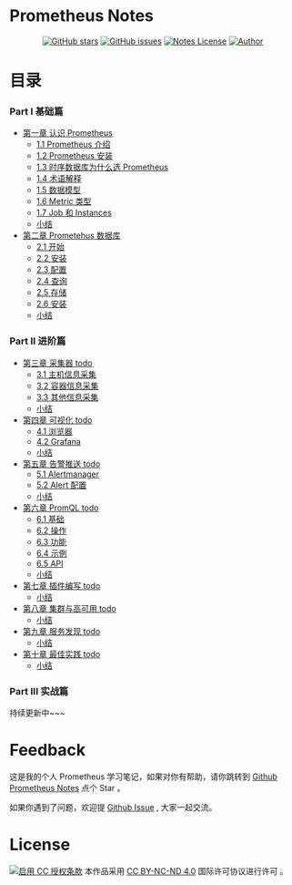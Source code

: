 # Prometheus Notes

<p align="center">
  <a href="https://github.com/erdong/prometheus-notes/stargazers"><img alt="GitHub stars" src="https://img.shields.io/github/stars/erdong/prometheus-notes.svg?style=popout"></a>
  <a href="https://github.com/erdong/prometheus-notes/issues"><img alt="GitHub issues" src="https://img.shields.io/github/issues/erdong/prometheus-notes.svg?style=popout"></a>
  <a href="https://creativecommons.org/licenses/by-nc-nd/4.0/deed.en"><img alt="Notes License" src="https://img.shields.io/badge/License-CC%20BY--NC--ND%204.0-lightgrey.svg?style=popout"></a>
  <a href="https://erdong.site/about/"><img alt="Author" src="https://img.shields.io/badge/Author-Erdong-important.svg?style=popout"></a>
</p>

# 目录

### Part Ⅰ 基础篇

* [第一章 认识 Prometheus](ch01/README.md)
    * [1.1 Prometheus 介绍](ch01/1.1-prometheus-introduction.md)
    * [1.2 Prometheus 安装](ch01/1.2-prometheus-install.md)
    * [1.3 时序数据库为什么选 Prometheus](ch01/1.3-tsdb-comparison.md)
    * [1.4 术语解释](ch01/1.4-glossary.md)
    * [1.5 数据模型](ch01/1.5-data-model.md)
    * [1.6 Metric 类型](ch01/1.6-metric-types.md)
    * [1.7 Job 和 Instances](ch01/1.7-job-and-instances.md)
    * [小结](ch01/END.md)
* [第二章 Prometehus 数据库](ch02/README.md)
    * [2.1 开始]()
    * [2.2 安装]()
    * [2.3 配置]()
    * [2.4 查询]()
    * [2.5 存储]()
    * [2.6 安装]()
    * [小结](ch02/END.md)

### Part ⅠⅠ 进阶篇
* [第三章 采集器 todo]()
    * [3.1 主机信息采集]()
    * [3.2 容器信息采集]()
    * [3.3 其他信息采集]()
    * [小结](ch03/END.md)
* [第四章 可视化 todo]()
    * [4.1 浏览器]()
    * [4.2 Grafana]()
    * [小结](ch04/END.md)
* [第五章 告警推送 todo]()
    * [5.1 Alertmanager]()
    * [5.2 Alert 配置]()
    * [小结](ch05/END.md)
* [第六章 PromQL todo]()
    * [6.1 基础]()
    * [6.2 操作]()
    * [6.3 功能]()
    * [6.4 示例]()
    * [6.5 API]()
    * [小结](ch06/END.md)
* [第七章 插件编写 todo]()
    * [小结](ch07/END.md)
* [第八章 集群与高可用 todo]()
    * [小结](ch08/END.md)
* [第九章 服务发现 todo]()
    * [小结](ch09/END.md)
* [第十章 最佳实践 todo]()
    * [小结](ch10/END.md)

### Part ⅠⅠⅠ 实战篇

持续更新中~~~

# Feedback


这是我的个人 Prometheus 学习笔记，如果对你有帮助，请你跳转到 [Github Prometheus Notes](https://github.com/erdong/prometheus-notes) 点个 Star 。

如果你遇到了问题，欢迎提 [Github Issue](https://github.com/erdong/prometheus-notes/issues) , 大家一起交流。



# License



<a rel="license" href="https://creativecommons.org/licenses/by-nc-nd/4.0/deed.zh"><img alt="启用 CC 授权条款" style="border-width:0" src="https://i.creativecommons.org/l/by-nc-nd/4.0/88x31.png" /></a>
本作品采用 [CC BY-NC-ND 4.0](https://creativecommons.org/licenses/by-nc-nd/4.0/deed.en) 国际许可协议进行许可 。
